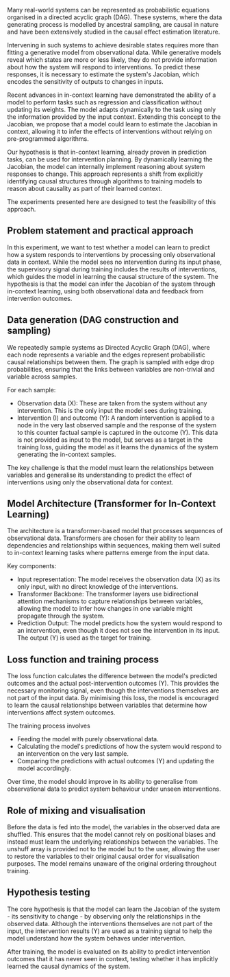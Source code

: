 Many real-world systems can be represented as probabilistic equations organised in a directed acyclic graph (DAG). These systems, where the data generating process is modelled by ancestral sampling, are causal in nature and have been extensively studied in the causal effect estimation literature.

Intervening in such systems to achieve desirable states requires more than fitting a generative model from observational data. While generative models reveal which states are more or less likely, they do not provide information about how the system will respond to interventions. To predict these responses, it is necessary to estimate the system's Jacobian, which encodes the sensitivity of outputs to changes in inputs.

Recent advances in in-context learning have demonstrated the ability of a model to perform tasks such as regression and classification without updating its weights. The model adapts dynamically to the task using only the information provided by the input context. Extending this concept to the Jacobian, we propose that a model could learn to estimate the Jacobian in context, allowing it to infer the effects of interventions without relying on pre-programmed algorithms.

Our hypothesis is that in-context learning, already proven in prediction tasks, can be used for intervention planning. By dynamically learning the Jacobian, the model can internally implement reasoning about system responses to change. This approach represents a shift from explicitly identifying causal structures through algorithms to training models to reason about causality as part of their learned context.

The experiments presented here are designed to test the feasibility of this approach.


## Problem statement and practical approach
In this experiment, we want to test whether a model can learn to predict how a system responds to interventions by processing only observational data in context. While the model sees no intervention during its input phase, the supervisory signal during training includes the results of interventions, which guides the model in learning the causal structure of the system. The hypothesis is that the model can infer the Jacobian of the system through in-context learning, using both observational data and feedback from intervention outcomes.

## Data generation (DAG construction and sampling)
We repeatedly sample systems as Directed Acyclic Graph (DAG), where each node represents a variable and the edges represent probabilistic causal relationships between them. The graph is sampled with edge drop probabilities, ensuring that the links between variables are non-trivial and variable across samples.

For each sample:
* Observation data (X): These are taken from the system without any intervention. This is the only input the model sees during training.
* Intervention (I) and outcome (Y): A random intervention is applied to a node in the very last observed sample and the response of the system to this counter factual sample is captured in the outcome (Y). This data is not provided as input to the model, but serves as a target in the training loss, guiding the model as it learns the dynamics of the system generating the in-context samples.

The key challenge is that the model must learn the relationships between variables and generalise its understanding to predict the effect of interventions using only the observational data for context.

## Model Architecture (Transformer for In-Context Learning)

The architecture is a transformer-based model that processes sequences of observational data. Transformers are chosen for their ability to learn dependencies and relationships within sequences, making them well suited to in-context learning tasks where patterns emerge from the input data.

Key components:

* Input representation: The model receives the observation data (X) as its only input, with no direct knowledge of the interventions.
* Transformer Backbone: The transformer layers use bidirectional attention mechanisms to capture relationships between variables, allowing the model to infer how changes in one variable might propagate through the system.
* Prediction Output: The model predicts how the system would respond to an intervention, even though it does not see the intervention in its input. The output (Y) is used as the target for training.


## Loss function and training process

The loss function calculates the difference between the model's predicted outcomes and the actual post-intervention outcomes (Y). This provides the necessary monitoring signal, even though the interventions themselves are not part of the input data. By minimising this loss, the model is encouraged to learn the causal relationships between variables that determine how interventions affect system outcomes.

The training process involves

* Feeding the model with purely observational data.
* Calculating the model's predictions of how the system would respond to an intervention on the very last sample.
* Comparing the predictions with actual outcomes (Y) and updating the model accordingly.

Over time, the model should improve in its ability to generalise from observational data to predict system behaviour under unseen interventions.

## Role of mixing and visualisation

Before the data is fed into the model, the variables in the observed data are shuffled. This ensures that the model cannot rely on positional biases and instead must learn the underlying relationships between the variables. The unshuff array is provided not to the model but to the user, allowing the user to restore the variables to their original causal order for visualisation purposes. The model remains unaware of the original ordering throughout training.

## Hypothesis testing

The core hypothesis is that the model can learn the Jacobian of the system - its sensitivity to change - by observing only the relationships in the observed data. Although the interventions themselves are not part of the input, the intervention results (Y) are used as a training signal to help the model understand how the system behaves under intervention.

After training, the model is evaluated on its ability to predict intervention outcomes that it has never seen in context, testing whether it has implicitly learned the causal dynamics of the system.
